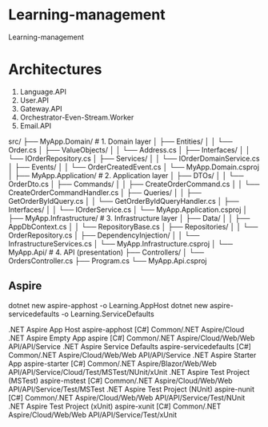 # Learning-management
Learning-management


# Architectures
1. Language.API
2. User.API
3. Gateway.API
4. Orchestrator-Even-Stream.Worker
5. Email.API



src/
├── MyApp.Domain/                # 1. Domain layer
│   ├── Entities/
│   │   └── Order.cs
│   ├── ValueObjects/
│   │   └── Address.cs
│   ├── Interfaces/
│   │   └── IOrderRepository.cs
│   ├── Services/
│   │   └── IOrderDomainService.cs
│   ├── Events/
│   │   └── OrderCreatedEvent.cs
│   └── MyApp.Domain.csproj
│
├── MyApp.Application/           # 2. Application layer
│   ├── DTOs/
│   │   └── OrderDto.cs
│   ├── Commands/
│   │   ├── CreateOrderCommand.cs
│   │   └── CreateOrderCommandHandler.cs
│   ├── Queries/
│   │   ├── GetOrderByIdQuery.cs
│   │   └── GetOrderByIdQueryHandler.cs
│   ├── Interfaces/
│   │   └── IOrderService.cs
│   └── MyApp.Application.csproj
│
├── MyApp.Infrastructure/        # 3. Infrastructure layer
│   ├── Data/
│   │   ├── AppDbContext.cs
│   │   └── RepositoryBase.cs
│   ├── Repositories/
│   │   └── OrderRepository.cs
│   ├── DependencyInjection/
│   │   └── InfrastructureServices.cs
│   └── MyApp.Infrastructure.csproj
│
└── MyApp.Api/                   # 4. API (presentation)
    ├── Controllers/
    │   └── OrdersController.cs
    ├── Program.cs
    └── MyApp.Api.csproj


## Aspire
dotnet new aspire-apphost -o Learning.AppHost
dotnet new aspire-servicedefaults -o Learning.ServiceDefaults


.NET Aspire App Host               aspire-apphost          [C#]      Common/.NET Aspire/Cloud
.NET Aspire Empty App              aspire                  [C#]      Common/.NET Aspire/Cloud/Web/Web API/API/Service
.NET Aspire Service Defaults       aspire-servicedefaults  [C#]      Common/.NET Aspire/Cloud/Web/Web API/API/Service
.NET Aspire Starter App            aspire-starter          [C#]      Common/.NET Aspire/Blazor/Web/Web API/API/Service/Cloud/Test/MSTest/NUnit/xUnit
.NET Aspire Test Project (MSTest)  aspire-mstest           [C#]      Common/.NET Aspire/Cloud/Web/Web API/API/Service/Test/MSTest
.NET Aspire Test Project (NUnit)   aspire-nunit            [C#]      Common/.NET Aspire/Cloud/Web/Web API/API/Service/Test/NUnit
.NET Aspire Test Project (xUnit)   aspire-xunit            [C#]      Common/.NET Aspire/Cloud/Web/Web API/API/Service/Test/xUnit